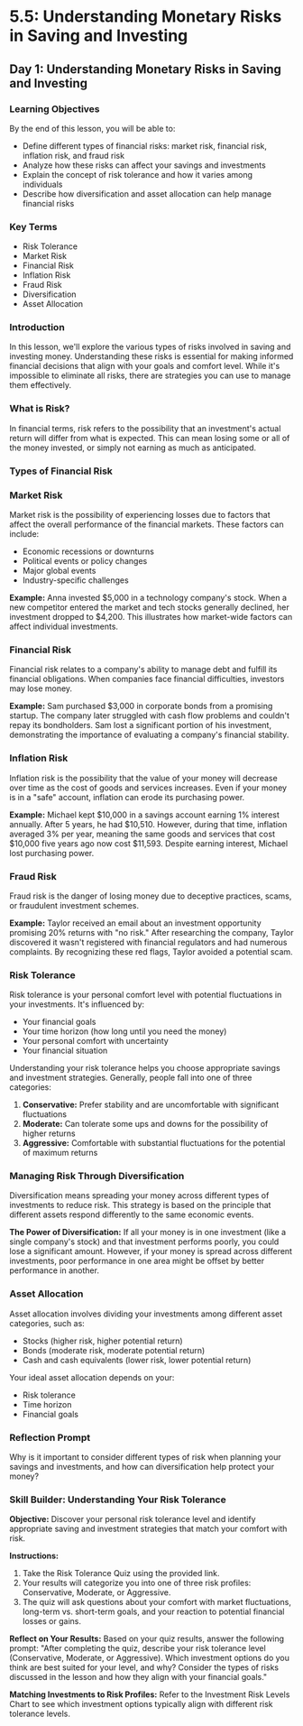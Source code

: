 # 5.5: Understanding Monetary Risks in Saving and Investing

## Day 1: Understanding Monetary Risks in Saving and Investing

### Learning Objectives

By the end of this lesson, you will be able to:

- Define different types of financial risks: market risk, financial risk, inflation risk, and fraud risk
- Analyze how these risks can affect your savings and investments
- Explain the concept of risk tolerance and how it varies among individuals
- Describe how diversification and asset allocation can help manage financial risks

### Key Terms

- Risk Tolerance
- Market Risk
- Financial Risk
- Inflation Risk
- Fraud Risk
- Diversification
- Asset Allocation

### Introduction

In this lesson, we'll explore the various types of risks involved in saving and investing money. Understanding these risks is essential for making informed financial decisions that align with your goals and comfort level. While it's impossible to eliminate all risks, there are strategies you can use to manage them effectively.

### What is Risk?

In financial terms, risk refers to the possibility that an investment's actual return will differ from what is expected. This can mean losing some or all of the money invested, or simply not earning as much as anticipated.

### Types of Financial Risk

### Market Risk

Market risk is the possibility of experiencing losses due to factors that affect the overall performance of the financial markets. These factors can include:

- Economic recessions or downturns
- Political events or policy changes
- Major global events
- Industry-specific challenges

**Example:** Anna invested $5,000 in a technology company's stock. When a new competitor entered the market and tech stocks generally declined, her investment dropped to $4,200. This illustrates how market-wide factors can affect individual investments.

### Financial Risk

Financial risk relates to a company's ability to manage debt and fulfill its financial obligations. When companies face financial difficulties, investors may lose money.

**Example:** Sam purchased $3,000 in corporate bonds from a promising startup. The company later struggled with cash flow problems and couldn't repay its bondholders. Sam lost a significant portion of his investment, demonstrating the importance of evaluating a company's financial stability.

### Inflation Risk

Inflation risk is the possibility that the value of your money will decrease over time as the cost of goods and services increases. Even if your money is in a "safe" account, inflation can erode its purchasing power.

**Example:** Michael kept $10,000 in a savings account earning 1% interest annually. After 5 years, he had $10,510. However, during that time, inflation averaged 3% per year, meaning the same goods and services that cost $10,000 five years ago now cost $11,593. Despite earning interest, Michael lost purchasing power.

### Fraud Risk

Fraud risk is the danger of losing money due to deceptive practices, scams, or fraudulent investment schemes.

**Example:** Taylor received an email about an investment opportunity promising 20% returns with "no risk." After researching the company, Taylor discovered it wasn't registered with financial regulators and had numerous complaints. By recognizing these red flags, Taylor avoided a potential scam.

### Risk Tolerance

Risk tolerance is your personal comfort level with potential fluctuations in your investments. It's influenced by:

- Your financial goals
- Your time horizon (how long until you need the money)
- Your personal comfort with uncertainty
- Your financial situation

Understanding your risk tolerance helps you choose appropriate savings and investment strategies. Generally, people fall into one of three categories:

1. **Conservative:** Prefer stability and are uncomfortable with significant fluctuations
2. **Moderate:** Can tolerate some ups and downs for the possibility of higher returns
3. **Aggressive:** Comfortable with substantial fluctuations for the potential of maximum returns

### Managing Risk Through Diversification

Diversification means spreading your money across different types of investments to reduce risk. This strategy is based on the principle that different assets respond differently to the same economic events.

**The Power of Diversification:** If all your money is in one investment (like a single company's stock) and that investment performs poorly, you could lose a significant amount. However, if your money is spread across different investments, poor performance in one area might be offset by better performance in another.

### Asset Allocation

Asset allocation involves dividing your investments among different asset categories, such as:

- Stocks (higher risk, higher potential return)
- Bonds (moderate risk, moderate potential return)
- Cash and cash equivalents (lower risk, lower potential return)

Your ideal asset allocation depends on your:

- Risk tolerance
- Time horizon
- Financial goals

### Reflection Prompt

Why is it important to consider different types of risk when planning your savings and investments, and how can diversification help protect your money?

### Skill Builder: Understanding Your Risk Tolerance

**Objective:** Discover your personal risk tolerance level and identify appropriate saving and investment strategies that match your comfort with risk.

**Instructions:**

1. Take the Risk Tolerance Quiz using the provided link.
2. Your results will categorize you into one of three risk profiles: Conservative, Moderate, or Aggressive.
3. The quiz will ask questions about your comfort with market fluctuations, long-term vs. short-term goals, and your reaction to potential financial losses or gains.

**Reflect on Your Results:**
Based on your quiz results, answer the following prompt:
"After completing the quiz, describe your risk tolerance level (Conservative, Moderate, or Aggressive). Which investment options do you think are best suited for your level, and why? Consider the types of risks discussed in the lesson and how they align with your financial goals."

**Matching Investments to Risk Profiles:**
Refer to the Investment Risk Levels Chart to see which investment options typically align with different risk tolerance levels.
